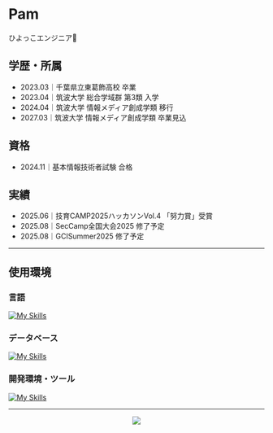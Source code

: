 # Pam
ひよっこエンジニア🐣

## 学歴・所属
- 2023.03｜千葉県立東葛飾高校 卒業
- 2023.04｜筑波大学 総合学域群 第3類 入学
- 2024.04｜筑波大学 情報メディア創成学類 移行
- 2027.03｜筑波大学 情報メディア創成学類 卒業見込

## 資格
- 2024.11｜基本情報技術者試験 合格

## 実績
- 2025.06｜技育CAMP2025ハッカソンVol.4  「努力賞」受賞
- 2025.08｜SecCamp全国大会2025 修了予定
- 2025.08｜GCISummer2025 修了予定

---

## 使用環境

### 言語
[![My Skills](https://skillicons.dev/icons?i=html,css,c,cpp,go,js,ts,py,ruby)](https://skillicons.dev)
### データベース
[![My Skills](https://skillicons.dev/icons?i=dynamodb,mongo,mysql,postgres,redis,sqlite)](https://skillicons.dev)
### 開発環境・ツール
[![My Skills](https://skillicons.dev/icons?i=aws,docker,kubernetes,figma,notion,obsidian,latex,linux)](https://skillicons.dev)


---

<p align="center">
  <img src="https://github-profile-trophy.vercel.app/?username=pamo0827&theme=radical" />
</p>
